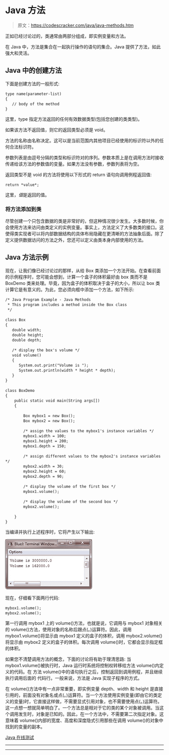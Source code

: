 # Java 方法

> 原文：<https://codescracker.com/java/java-methods.htm>

正如已经讨论过的，类通常由两部分组成，即实例变量和方法。

在 Java 中，方法是集合在一起执行操作的语句的集合。Java 提供了方法，如此强大和灵活。

## Java 中的创建方法

下面是创建方法的一般形式:

```
type name(parameter-list)
{
   // body of the method
}
```

这里，type 指定方法返回的任何有效数据类型(包括您创建的类类型)。

如果该方法不返回值，则它的返回类型必须是 void。

方法的名称由名称决定。这可以是当前范围内其他项目已经使用的标识符以外的任何合法标识符。

参数列表是由逗号分隔的类型和标识符对的序列。参数本质上是在调用方法时接收传递给该方法的参数值的变量。如果方法没有参数，参数列表将为空。

返回类型不是 void 的方法将使用以下形式的 return 语句向调用例程返回值:

```
return *value*;
```

这里，*值*是返回的值。

### 将方法添加到类

尽管创建一个只包含数据的类是非常好的，但这种情况很少发生。大多数时候，你会使用方法来访问由类定义的实例变量。事实上，方法定义了大多数类的接口。这使得类实现者可以将内部数据结构的具体布局隐藏在更清晰的方法抽象后面。除了定义提供数据访问的方法之外，您还可以定义由类本身内部使用的方法。

## Java 方法示例

现在，让我们像已经讨论过的那样，从给 Box 类添加一个方法开始。在查看前面的示例程序时，您可能会想到，计算一个盒子的体积最好由 box 类而不是 BoxDemo 类来处理。毕竟，因为盒子的体积取决于盒子的大小，所以让 box 类计算它是有意义的。为此，您必须向框中添加一个方法，如下所示:

```
/* Java Program Example - Java Methods
 * This program includes a method inside the Box class
 */

class Box
{
   double width;
   double height;
   double depth;

   /* display the box's volume */
   void volume()
   {
      System.out.print("Volume is ");
      System.out.println(width * height * depth);
   }
}

class BoxDemo
{
    public static void main(String args[])
    {

        Box mybox1 = new Box();
        Box mybox2 = new Box();

        /* assign the values to the mybox1's instance variables */
        mybox1.width = 100;
        mybox1.height = 200;
        mybox1.depth = 150;

        /* assign different values to the mybox2's instance variables */
        mybox2.width = 30;
        mybox2.height = 60;
        mybox2.depth = 90;

        /* display the volume of the first box */
        mybox1.volume();

        /* display the volume of the second box */
        mybox2.volume();

    }
}
```

当编译并执行上述程序时，它将产生以下输出:

![java methods](img/da2e44ae0f59c3ab2563906111743f75.png)

现在，仔细看下面两行代码:

```
mybox1.volume();
mybox2.volume();
```

第一行调用 mybox1 上的 volume()方法，也就是说，它调用与 mybox1 对象相关的 volume()方法，使用对象的名称后跟点(。)运算符。因此，调用 mybox1.volume()将显示由 mybox1 定义的盒子的体积，调用 mybox2.volume()将显示由 mybox2 定义的盒子的体积。每次调用 volume()时，它都会显示指定框的体积。

如果您不清楚调用方法的概念，下面的讨论将有助于理清思路:
当 mybox1.volume()被执行时，Java 运行时系统将控制权转移给方法 volume()内定义的代码。在 方法 volume()中的语句执行之后，控制返回到调用例程，并且继续执行调用后面的 代码行。一般来说，方法是 Java 实现子程序的方式。

在 volume()方法中有一点非常重要，即实例变量 depth、width 和 height 是直接引用的，前面没有对象名或点(。)运算符。当一个方法使用实例变量(即由它的类定义的变量)时，它直接这样做，不需要显式引用对象，也不需要使用点(。)运算符。这一点想一想就简单明白了。一个方法总是相对于它的类的某个对象被调用。当这个调用发生时，对象是已知的。因此，在一个方法中，不需要第二次指定对象。这意味着 volume()内部的宽度、高度和深度隐式引用那些在调用 volume()的对象中找到的变量的副本。

[Java 在线测试](/exam/showtest.php?subid=1)

* * *

* * *